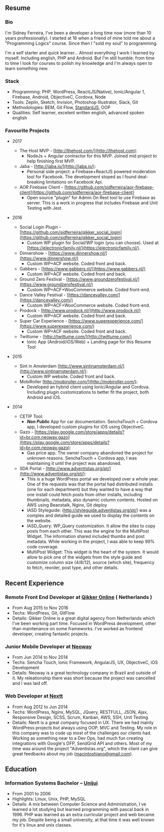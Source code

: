 ## Resume

### Bio

I'm Sidney Ferreira, I've been a developer a long time now (more than 10 years professionally). 
I started at 16 when a friend of mine told me about a "Programming Logics" course.
Since then I "sold my soul" to programming.

I'm a self starter and quick learner... Almost everything I work I learned by myself. Including english, PHP and Android.
But I'm still humble: from time to time I look for courses to polish my knowledge and I'm always open to learn something new.

### Stack

* Programming: PHP, WordPress, React(JS/Native), Ionic/Angular 1, Firebase, Android, ObjectiveC, Cordova, Node
* Tools: Zeplin, Sketch, Invision, Photoshop Illustrator, Slack, Git
* Methodologies: BEM, Git Flow, [StandardJS](https://standardjs.com/), OOP
* Qualities: Self learner, excelent written english, advanced spoken english

### Favourite Projects

* 2017
  * The Host MVP - [http://thehost.com/](http://thehost.com):
    * NodeJs + Angular contractor for this MVP. Joined mid project to help finishing first MVP.
  * Jaba - [http://jaba.io/](http://jaba.io/):
    * Personal side project: a Firebase+ReactJS powered moderation tool for Facebook. The development stoped as I found deal-breaking limitations on Facebook Api.
  * AOR Firebase Client - [https://github.com/sidferreira/aor-firebase-client](https://github.com/sidferreira/aor-firebase-client)
    * Open source "plugin" for Admin On Rest tool to use Firebase as server. This is a work in progress that includes Firebase and Unit Testing with Jest.

* 2016
  * Social Login Plugin - [https://github.com/sidferreira/qikker_social_login](https://github.com/sidferreira/qikker_social_login)
    * Custom WP plugin for Social/WP login (you can choose). Used at [https://electronicfamily.nl/](https://electronicfamily.nl/).
  * Dinnershow - [https://www.dinnershow.nl/](https://www.dinnershow.nl/) 
    * Custom WP+ACF website. Coded front and back.
  * Gabbers - [https://www.gabbers.nl/](https://www.gabbers.nl/) 
    * Custom WP+ACF website. Coded front and back.
  * Ground Zero Festival - [https://www.groundzerofestival.nl/](https://www.groundzerofestival.nl/) 
    * Custom WP+ACF+WooCommerce website. Coded front-end.
  * Dance Valley Festival - [https://dancevalley.com/](https://dancevalley.com/)
    * Custom WP+ACF+WooCommerce website. Coded front-end.
  * Prodock - [http://www.prodock.nl/](http://www.prodock.nl/) 
    * Custom WP+ACF website. Coded front and back.
  * Super Car Experience - [https://www.superexperience.com/](https://www.superexperience.com/) 
    * Custom WP+ACF website. Coded front and back.
  * Twittume - [http://twittume.com/](http://twittume.com/) 
    * Ionic App (Android/iOS/Web) + Landing page for this Resume Tool

* 2015
  * Sint in Amsterdam [http://www.sintinamsterdam.nl/](http://www.sintinamsterdam.nl/): 
    * Custom WP website. Coded front and back.
  * MobiRoller [http://mobiroller.com/](http://mobiroller.com/): 
    * Developed an hybrid client using Ionic/Angular and Cordova. Including plugin customizations to better fit the project, both Android and iOS.

* 2014
  * CETIP Tool: 
    * **_Non Public_** App for car documentation. SenchaTouch + Cordova app, I developed custom plugins for iOS using ObjectiveC.
  * Gazo - [https://play.google.com/store/apps/details?id=br.com.neoway.gazo](https://play.google.com/store/apps/details?id=br.com.neoway.gazo): 
    * Gas price app. The owner company abandoned the project for unknown reasons. SenchaTouch + Cordova app, I was maintaining it until the project was abandoned.
  * SDA Portal - [http://www.adventistas.org/pt/](http://www.adventistas.org/pt/):
    * This is a huge WordPress portal we developed over a whole year. One of the requests was that the portal had distributed installs (one for each department) but they wanted to have a way that one install could fetch posts from other installs, including thumbnails, metadata, also dynamic column contents. Hosted on AWS using Beanstalk, Nginx, Git deploy
    * IASD Styleguide: (http://styleguide.adventistas.org/pt/) was a complex and detailed guide we used to display the contents on the website.
    * IASD_Query: WP_Query customization. It allow the sites to copy posts from each other. This was the engine for the MultiPost Widget. The information shared included thumbs and post metadata. While working in the project, I was able to keep 99% code coverage.
    * MultiPost Widget: This widget is the heart of the system. It would allow to pick one of the widgets from the style guide and customize column size (4/8/12), source (which site), frequency to fetch, reorder, post type, and other details.
  

## Recent Experience
### Remote Front End Developer at [Qikker Online](https://qikkeronline.nl/) ( Netherlands )
 * From Aug 2015 to Nov 2016
 * Techs: WordPress, Git, GitFlow
 * Details: Qikker Online is a great digital agency from Netherlands which I've been working part time. Focused in WordPress development, other than maintenance on some frameworks. I've worked as frontend developer, creating fantastic projects.

### Junior Mobile Developer at [Neoway](http://www.neoway.com.br/)
 * From Jun 2014 to Nov 2014
 * Techs: Sencha Touch, Ionic Framework, AngularJS, UX, ObjectiveC, iOS Development
 * Details: Neoway is a great technology company in Brazil and outside of it. My releationship there was short because the project was cancelled and I was laid off.
 
### Web Developer at [Nextt](http://www.nextt.com.br/)
 * From Aug 2012 to Jun 2014
 * Techs: WordPress, Nginx, MySQL, JQuery, RESTFULL, JSON, Ajax, Responsive Design, SCSS, Scrum, Kanban, AWS, SSH, Unit Testing
 * Details: Nextt is a great company focused in UX. There we had mainly WordPress projects but always using OOP, MVC and Testing. My role in this company was to code up most of the challenges our clients had. Working as something near to a Dev Ops, had much fun creating integrations with Google's DFP, SendGrid API and others. Most of my time was around the project "Adventistas.org", which the client can give great feedbacks about my job (macintoshiano@gmail.com).

## Education
### Information Systems Bachelor – [Unijui](http://www.unijui.edu.br/)
 * From 2001 to 2006
 * Highlights: Linux, Unix, PHP, MySQL
 * Details: A mix between Computer Science and Administration, I ve learned a lot studying but learned programming with pascal back in 1996. PHP was learned as an extra curricular project and web became my job. Despite being a small university, at that time it was well known for it's linux and unix classes. 
